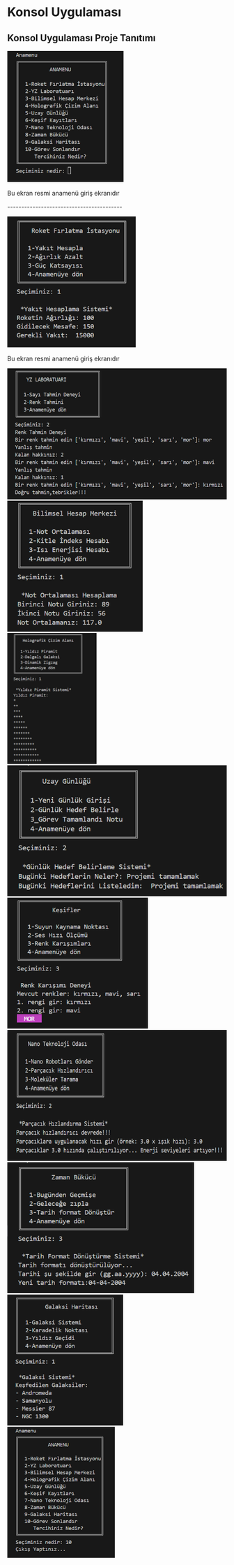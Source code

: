 # Konsol Uygulaması
## Konsol Uygulaması Proje Tanıtımı


<img height="300" src="ekran_resimleri/Ekran görüntüsü 2025-07-23 215321.png">
<p>Bu ekran resmi anamenü giriş ekranıdır<p>
<p>-----------------------------------------<p>
<img height="300" src="ekran_resimleri/Ekran görüntüsü 2025-07-23 223450.png">
<p>Bu ekran resmi anamenü giriş ekranıdır<p>

<img height="300" src="ekran_resimleri/Ekran görüntüsü 2025-07-23 223632.png">
<img height="300" src="ekran_resimleri/Ekran görüntüsü 2025-07-23 223712.png">
<img height="300" src="ekran_resimleri/Ekran görüntüsü 2025-07-23 223735.png">
<img height="300" src="ekran_resimleri/Ekran görüntüsü 2025-07-23 223804.png">
<img height="300" src="ekran_resimleri/Ekran görüntüsü 2025-07-23 224604.png">
<img height="300" src="ekran_resimleri/Ekran görüntüsü 2025-07-23 224638.png">
<img height="300" src="ekran_resimleri/Ekran görüntüsü 2025-07-23 224708.png">
<img height="300" src="ekran_resimleri/Ekran görüntüsü 2025-07-23 224724.png">
<img height="300" src="ekran_resimleri/Ekran görüntüsü 2025-07-23 224736.png">